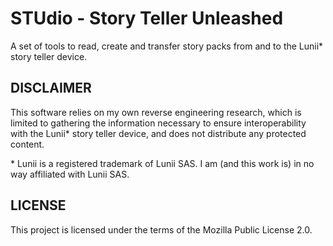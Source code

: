 STUdio - Story Teller Unleashed
===============================

A set of tools to read, create and transfer story packs from and to the Lunii\* story teller device.


DISCLAIMER
----------

This software relies on my own reverse engineering research, which is limited to gathering the information necessary to ensure interoperability with the Lunii\* story teller device, and does not distribute any protected content.

\* Lunii is a registered trademark of Lunii SAS. I am (and this work is) in no way affiliated with Lunii SAS.


LICENSE
-------

This project is licensed under the terms of the Mozilla Public License 2.0.